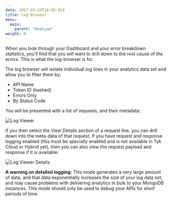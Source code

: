 ```yaml
---
date: 2017-03-24T16:05:56Z
title: Log Browser
menu:
  main:
    parent: "Analyse"
weight: 0 
---
```


When you look through your Dashboard and your error breakdown statistics, you’ll find that you will want to drill down to the root cause of the errors. This is what the log-browser is for.

The log browser will isolate individual log lines in your analytics data set and allow you to filter them by:

* API Name
* Token ID (hashed)
* Errors Only
* By Status Code

You will be presented with a list of requests, and their metadata:

![Log Viewer][1]

If you then select the *View Details* section of a request line, you can drill down into the meta-data of that request. If you have request and response logging enabled (this must be specially enabled and is not available in Tyk Cloud or Hybrid yet), then you can also view the request payload and response if it is available:

![Log Viewer Details][2]

**A warning on detailed logging:** This mode generates a very large amount of data, and that data exponentially increases the size of your log data set, and may cause problems with delivering analytics in bulk to your MongoDB instances. This mode should only be used to debug your APIs for short periods of time.

[1]: /docs/img/dashboard/usage-data/logViewer.png
[2]: /docs/img/dashboard/usage-data/logViewerDetails.png



